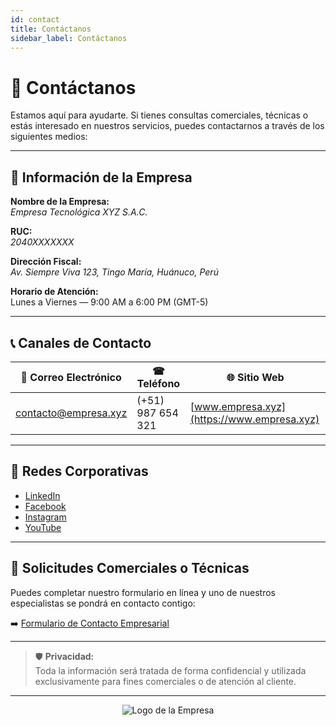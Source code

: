 ```yaml
---
id: contact
title: Contáctanos
sidebar_label: Contáctanos
---
```


# 🤝 Contáctanos

Estamos aquí para ayudarte. Si tienes consultas comerciales, técnicas o estás interesado en nuestros servicios, puedes contactarnos a través de los siguientes medios:

---

## 🏢 **Información de la Empresa**

**Nombre de la Empresa:**  
_Empresa Tecnológica XYZ S.A.C._

**RUC:**  
_2040XXXXXXX_

**Dirección Fiscal:**  
_Av. Siempre Viva 123, Tingo María, Huánuco, Perú_

**Horario de Atención:**  
Lunes a Viernes — 9:00 AM a 6:00 PM (GMT-5)

---

## 📞 **Canales de Contacto**

| 📧 Correo Electrónico               | ☎ Teléfono                        | 🌐 Sitio Web                      |
|------------------------------------|------------------------------------|----------------------------------|
| [contacto@empresa.xyz](mailto:contacto@empresa.xyz) | (+51) 987 654 321 | [www.empresa.xyz](https://www.empresa.xyz) |

---

## 📱 **Redes Corporativas**

- [LinkedIn](https://www.linkedin.com/company/empresa-xyz)
- [Facebook](https://www.facebook.com/empresa.xyz)
- [Instagram](https://www.instagram.com/empresa.xyz)
- [YouTube](https://www.youtube.com/@empresaXYZ)

---

## 🧾 **Solicitudes Comerciales o Técnicas**

Puedes completar nuestro formulario en línea y uno de nuestros especialistas se pondrá en contacto contigo:

➡️ [Formulario de Contacto Empresarial](https://forms.gle/formulario-ejemplo)

---

> 🛡️ **Privacidad:**  
> Toda la información será tratada de forma confidencial y utilizada exclusivamente para fines comerciales o de atención al cliente.

---

<div align="center">
  <img src="/img/favicon.ico" alt="Logo de la Empresa" />
</div>
